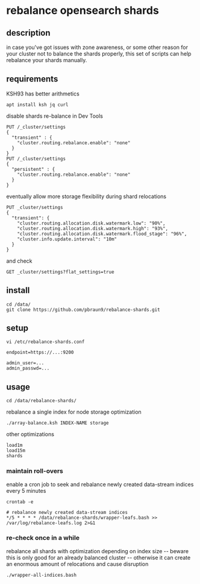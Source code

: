 # rebalance opensearch shards

## description

in case you've got issues with zone awareness, or some other reason for your cluster not to balance the shards properly, this set of scripts can help rebalance your shards manually.

## requirements

KSH93 has better arithmetics

    apt install ksh jq curl

disable shards re-balance in Dev Tools

```
PUT /_cluster/settings
{
  "transient" : {
    "cluster.routing.rebalance.enable": "none"
  }
}
PUT /_cluster/settings
{
  "persistent" : {
    "cluster.routing.rebalance.enable": "none"
  }
}
```

eventually allow more storage flexibility during shard relocations

```
PUT _cluster/settings
{
  "transient": {
    "cluster.routing.allocation.disk.watermark.low": "90%",
    "cluster.routing.allocation.disk.watermark.high": "93%",
    "cluster.routing.allocation.disk.watermark.flood_stage": "96%",
    "cluster.info.update.interval": "10m"
  }
}
```

and check

    GET _cluster/settings?flat_settings=true

## install

    cd /data/
    git clone https://github.com/pbraun9/rebalance-shards.git

## setup

    vi /etc/rebalance-shards.conf

    endpoint=https://...:9200

    admin_user=...
    admin_passwd=...

## usage

    cd /data/rebalance-shards/

rebalance a single index for node storage optimization

    ./array-balance.ksh INDEX-NAME storage

other optimizations

    load1m
    load15m
    shards

### maintain roll-overs

enable a cron job to seek and rebalance newly created data-stream indices every 5 minutes

    crontab -e

    # rebalance newly created data-stream indices
    */5 * * * * /data/rebalance-shards/wrapper-leafs.bash >> /var/log/rebalance-leafs.log 2>&1

### re-check once in a while

rebalance all shards with optimization depending on index size
-- beware this is only good for an already balanced cluster
-- otherwise it can create an enormous amount of relocations and cause disruption

    ./wrapper-all-indices.bash

